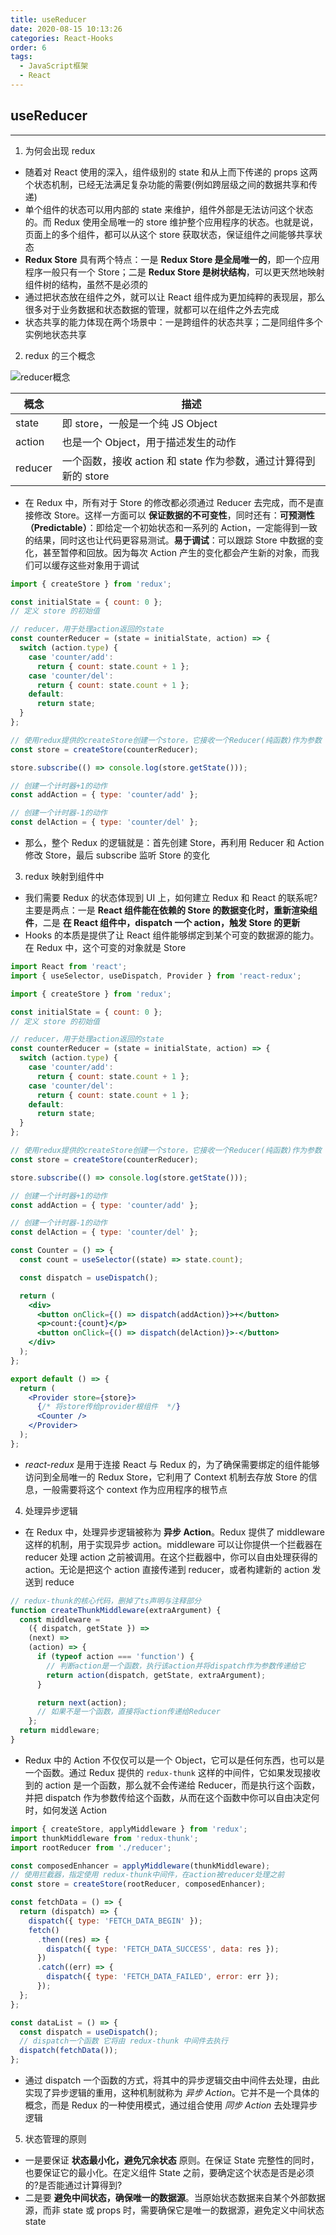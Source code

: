```yaml
---
title: useReducer
date: 2020-08-15 10:13:26
categories: React-Hooks
order: 6
tags:
  - JavaScript框架
  - React
---
```


<!-- more -->

## useReducer

---

1. 为何会出现 redux

- 随着对 React 使用的深入，组件级别的 state 和从上而下传递的 props 这两个状态机制，已经无法满足复杂功能的需要(例如跨层级之间的数据共享和传递)
- 单个组件的状态可以用内部的 state 来维护，组件外部是无法访问这个状态的。而 Redux 使用全局唯一的 store 维护整个应用程序的状态。也就是说，页面上的多个组件，都可以从这个 store 获取状态，保证组件之间能够共享状态
- **Redux Store** 具有两个特点：一是 **Redux Store 是全局唯一的**，即一个应用程序一般只有一个 Store；二是 **Redux Store 是树状结构**，可以更天然地映射组件树的结构，虽然不是必须的
- 通过把状态放在组件之外，就可以让 React 组件成为更加纯粹的表现层，那么很多对于业务数据和状态数据的管理，就都可以在组件之外去完成
- 状态共享的能力体现在两个场景中：一是跨组件的状态共享；二是同组件多个实例地状态共享

2. redux 的三个概念

![reducer概念](./hookImg/reducer.png)

| 概念    | 描述                                                            |
| ------- | --------------------------------------------------------------- |
| state   | 即 store，一般是一个纯 JS Object                                |
| action  | 也是一个 Object，用于描述发生的动作                             |
| reducer | 一个函数，接收 action 和 state 作为参数，通过计算得到新的 store |

- 在 Redux 中，所有对于 Store 的修改都必须通过 Reducer 去完成，而不是直接修改 Store。这样一方面可以 **保证数据的不可变性**，同时还有：**可预测性（Predictable）**：即给定一个初始状态和一系列的 Action，一定能得到一致的结果，同时这也让代码更容易测试。**易于调试**：可以跟踪 Store 中数据的变化，甚至暂停和回放。因为每次 Action 产生的变化都会产生新的对象，而我们可以缓存这些对象用于调试

```js
import { createStore } from 'redux';

const initialState = { count: 0 };
// 定义 store 的初始值

// reducer，用于处理action返回的state
const counterReducer = (state = initialState, action) => {
  switch (action.type) {
    case 'counter/add':
      return { count: state.count + 1 };
    case 'counter/del':
      return { count: state.count + 1 };
    default:
      return state;
  }
};

// 使用redux提供的createStore创建一个store，它接收一个Reducer(纯函数)作为参数
const store = createStore(counterReducer);

store.subscribe(() => console.log(store.getState()));

// 创建一个计时器+1的动作
const addAction = { type: 'counter/add' };

// 创建一个计时器-1的动作
const delAction = { type: 'counter/del' };
```

- 那么，整个 Redux 的逻辑就是：首先创建 Store，再利用 Reducer 和 Action 修改 Store，最后 subscribe 监听 Store 的变化

3. redux 映射到组件中

- 我们需要 Redux 的状态体现到 UI 上，如何建立 Redux 和 React 的联系呢?主要是两点：一是 **React 组件能在依赖的 Store 的数据变化时，重新渲染组件**，二是 **在 React 组件中，dispatch 一个 action，触发 Store 的更新**
- Hooks 的本质是提供了让 React 组件能够绑定到某个可变的数据源的能力。在 Redux 中，这个可变的对象就是 Store

```jsx
import React from 'react';
import { useSelector, useDispatch, Provider } from 'react-redux';

import { createStore } from 'redux';

const initialState = { count: 0 };
// 定义 store 的初始值

// reducer，用于处理action返回的state
const counterReducer = (state = initialState, action) => {
  switch (action.type) {
    case 'counter/add':
      return { count: state.count + 1 };
    case 'counter/del':
      return { count: state.count + 1 };
    default:
      return state;
  }
};

// 使用redux提供的createStore创建一个store，它接收一个Reducer(纯函数)作为参数
const store = createStore(counterReducer);

store.subscribe(() => console.log(store.getState()));

// 创建一个计时器+1的动作
const addAction = { type: 'counter/add' };

// 创建一个计时器-1的动作
const delAction = { type: 'counter/del' };

const Counter = () => {
  const count = useSelector((state) => state.count);

  const dispatch = useDispatch();

  return (
    <div>
      <button onClick={() => dispatch(addAction)}>+</button>
      <p>count:{count}</p>
      <button onClick={() => dispatch(delAction)}>-</button>
    </div>
  );
};

export default () => {
  return (
    <Provider store={store}>
      {/* 将store传给provider根组件  */}
      <Counter />
    </Provider>
  );
};
```

- _react-redux_ 是用于连接 React 与 Redux 的，为了确保需要绑定的组件能够访问到全局唯一的 Redux Store，它利用了 Context 机制去存放 Store 的信息，一般需要将这个 context 作为应用程序的根节点

4. 处理异步逻辑

- 在 Redux 中，处理异步逻辑被称为 **异步 Action**。Redux 提供了 middleware 这样的机制，用于实现异步 action。middleware 可以让你提供一个拦截器在 reducer 处理 action 之前被调用。在这个拦截器中，你可以自由处理获得的 action。无论是把这个 action 直接传递到 reducer，或者构建新的 action 发送到 reduce

```js
// redux-thunk的核心代码，删掉了ts声明与注释部分
function createThunkMiddleware(extraArgument) {
  const middleware =
    ({ dispatch, getState }) =>
    (next) =>
    (action) => {
      if (typeof action === 'function') {
        // 判断action是一个函数，执行该action并将dispatch作为参数传递给它
        return action(dispatch, getState, extraArgument);
      }

      return next(action);
      // 如果不是一个函数，直接将action传递给Reducer
    };
  return middleware;
}
```

- Redux 中的 Action 不仅仅可以是一个 Object，它可以是任何东西，也可以是一个函数。通过 Redux 提供的 `redux-thunk` 这样的中间件，它如果发现接收到的 action 是一个函数，那么就不会传递给 Reducer，而是执行这个函数，并把 dispatch 作为参数传给这个函数，从而在这个函数中你可以自由决定何时，如何发送 Action

```js
import { createStore, applyMiddleware } from 'redux';
import thunkMiddleware from 'redux-thunk';
import rootReducer from './reducer';

const composedEnhancer = applyMiddleware(thunkMiddleware);
// 使用拦截器，指定使用 redux-thunk中间件，在action被reducer处理之前
const store = createStore(rootReducer, composedEnhancer);

const fetchData = () => {
  return (dispatch) => {
    dispatch({ type: 'FETCH_DATA_BEGIN' });
    fetch()
      .then((res) => {
        dispatch({ type: 'FETCH_DATA_SUCCESS', data: res });
      })
      .catch((err) => {
        dispatch({ type: 'FETCH_DATA_FAILED', error: err });
      });
  };
};

const dataList = () => {
  const dispatch = useDispatch();
  // dispatch一个函数 它将由 redux-thunk 中间件去执行
  dispatch(fetchData());
};
```

- 通过 dispatch 一个函数的方式，将其中的异步逻辑交由中间件去处理，由此实现了异步逻辑的重用，这种机制就称为 _异步 Action_。它并不是一个具体的概念，而是 Redux 的一种使用模式，通过组合使用 _同步 Action_ 去处理异步逻辑

5. 状态管理的原则

- 一是要保证 **状态最小化，避免冗余状态** 原则。在保证 State 完整性的同时，也要保证它的最小化。在定义组件 State 之前，要确定这个状态是否是必须的?是否能通过计算得到?
- 二是要 **避免中间状态，确保唯一的数据源**。当原始状态数据来自某个外部数据源，而非 state 或 props 时，需要确保它是唯一的数据源，避免定义中间状态 state
